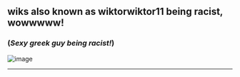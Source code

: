 wiks also known as wiktorwiktor11 being racist, wowwwww!
---
### (*Sexy greek guy being racist!*)
![image](https://github.com/user-attachments/assets/800dbc27-b773-46db-881b-db67fa31a359)

---
